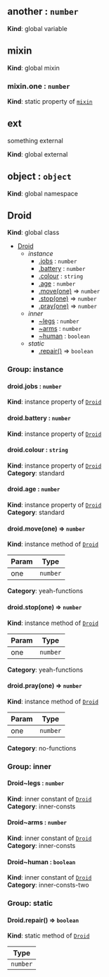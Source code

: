 <a name="another"></a>
## another : `number`
**Kind**: global variable


<a name="mixin"></a>
## mixin
**Kind**: global mixin


<a name="mixin.one"></a>
### mixin.one : `number`
**Kind**: static property of [`mixin`](#mixin)


<a name="external_ext"></a>
## ext
something external

**Kind**: global external


<a name="object"></a>
## object : `object`
**Kind**: global namespace


<a name="Droid"></a>
## Droid
**Kind**: global class  

* [Droid](#Droid)
    * _instance_
        * [.jobs](#Droid+jobs) : `number`
        * [.battery](#Droid+battery) : `number`
        * [.colour](#Droid+colour) : `string`
        * [.age](#Droid+age) : `number`
        * [.move(one)](#Droid+move) ⇒ `number`
        * [.stop(one)](#Droid+stop) ⇒ `number`
        * [.pray(one)](#Droid+pray) ⇒ `number`
    * _inner_
        * [~legs](#Droid..legs) : `number`
        * [~arms](#Droid..arms) : `number`
        * [~human](#Droid..human) : `boolean`
    * _static_
        * [.repair()](#Droid.repair) ⇒ `boolean`


### Group: instance


<a name="Droid+jobs"></a>
#### droid.jobs : `number`
**Kind**: instance property of [`Droid`](#Droid)


<a name="Droid+battery"></a>
#### droid.battery : `number`
**Kind**: instance property of [`Droid`](#Droid)


<a name="Droid+colour"></a>
#### droid.colour : `string`
**Kind**: instance property of [`Droid`](#Droid)  
**Category**: standard


<a name="Droid+age"></a>
#### droid.age : `number`
**Kind**: instance property of [`Droid`](#Droid)  
**Category**: standard


<a name="Droid+move"></a>
#### droid.move(one) ⇒ `number`
**Kind**: instance method of [`Droid`](#Droid)  

| Param | Type     |
| ----- | -------- |
| one   | `number` |


**Category**: yeah-functions


<a name="Droid+stop"></a>
#### droid.stop(one) ⇒ `number`
**Kind**: instance method of [`Droid`](#Droid)  

| Param | Type     |
| ----- | -------- |
| one   | `number` |


**Category**: yeah-functions


<a name="Droid+pray"></a>
#### droid.pray(one) ⇒ `number`
**Kind**: instance method of [`Droid`](#Droid)  

| Param | Type     |
| ----- | -------- |
| one   | `number` |


**Category**: no-functions


### Group: inner


<a name="Droid..legs"></a>
#### Droid~legs : `number`
**Kind**: inner constant of [`Droid`](#Droid)  
**Category**: inner-consts


<a name="Droid..arms"></a>
#### Droid~arms : `number`
**Kind**: inner constant of [`Droid`](#Droid)  
**Category**: inner-consts


<a name="Droid..human"></a>
#### Droid~human : `boolean`
**Kind**: inner constant of [`Droid`](#Droid)  
**Category**: inner-consts-two


### Group: static


<a name="Droid.repair"></a>
#### Droid.repair() ⇒ `boolean`
**Kind**: static method of [`Droid`](#Droid)  

| Type     |
| -------- |
| `number` |


